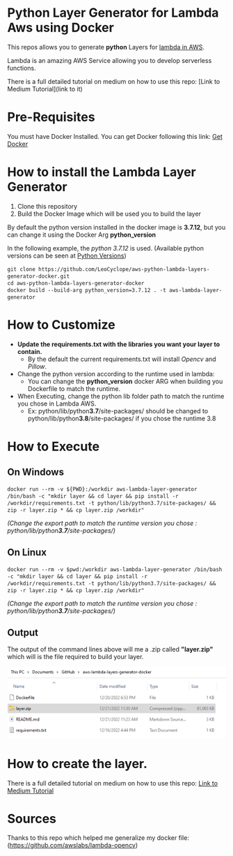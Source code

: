# Python Layer Generator for Lambda Aws using Docker

This repos allows you to generate **python** Layers for [lambda in AWS](https://aws.amazon.com/lambda/).

Lambda is an amazing AWS Service allowing you to develop serverless functions.

There is a full detailed tutorial on medium on how to use this repo: [Link to Medium Tutorial](link to it)

# Pre-Requisites

You must have Docker Installed. You can get Docker following this link: [Get Docker](https://docs.docker.com/get-docker/)

# How to install the Lambda Layer Generator

1. Clone this repository
2. Build the Docker Image which will be used you to build the layer

By default the python version installed in the docker image is **3.7.12**, but you can change it using the Docker Arg **python_version**

In the following example, the *python 3.7.12* is used.
(Available python versions can be seen at [Python Versions](https://www.python.org/ftp/python/))
```
git clone https://github.com/LeoCyclope/aws-python-lambda-layers-generator-docker.git
cd aws-python-lambda-layers-generator-docker
docker build --build-arg python_version=3.7.12 . -t aws-lambda-layer-generator
```

# How to Customize

- **Update the requirements.txt with the libraries you want your layer to contain.**
    - By the default the current requirements.txt will install *Opencv* and *Pillow*.
- Change the python version according to the runtime used in lambda:
    - You can change the **python_version** docker ARG when building you Dockerfile to match the runtime. 
- When Executing, change the python lib folder path to match the runtime you chose in Lambda AWS.
    - Ex: python/lib/python**3.7**/site-packages/ should be changed to python/lib/python**3.8**/site-packages/ if you chose the runtime 3.8


# How to Execute

## On Windows

```
docker run --rm -v ${PWD}:/workdir aws-lambda-layer-generator /bin/bash -c "mkdir layer && cd layer && pip install -r /workdir/requirements.txt -t python/lib/python3.7/site-packages/ && zip -r layer.zip * && cp layer.zip /workdir"
```

*(Change the export path to match the runtime version you chose : python/lib/python**3.7**/site-packages/)*


## On Linux

```
docker run --rm -v $pwd:/workdir aws-lambda-layer-generator /bin/bash -c "mkdir layer && cd layer && pip install -r /workdir/requirements.txt -t python/lib/python3.7/site-packages/ && zip -r layer.zip * && cp layer.zip /workdir"
```

*(Change the export path to match the runtime version you chose : python/lib/python**3.7**/site-packages/)*


## Output

The output of the command lines above will me a .zip called **"layer.zip"** which will is the file required to build your layer.

![plot](./img/layer_output_zip.png)


# How to create the layer.

There is a full detailed tutorial on medium on how to use this repo: [Link to Medium Tutorial](https://medium.com/@souquet.leo/how-to-integrate-external-custom-python-libraries-in-aws-lambda-using-layer-and-a-layer-generator-b0981bf338fb)

# Sources

Thanks to this repo which helped me generalize my docker file: (https://github.com/awslabs/lambda-opencv)